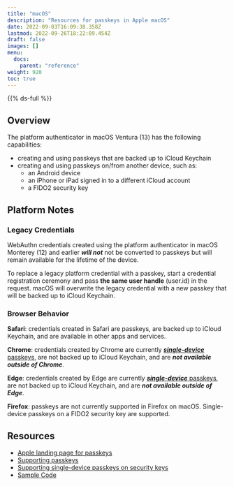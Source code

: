 ```yaml
---
title: "macOS"
description: "Resources for passkeys in Apple macOS"
date: 2022-09-03T16:09:38.358Z
lastmod: 2022-09-26T18:22:09.454Z
draft: false
images: []
menu:
  docs:
    parent: "reference"
weight: 920
toc: true
---
```


{{% ds-full %}}

## Overview

The platform authenticator in macOS Ventura (13) has the following capabilities:

- creating and using passkeys that are backed up to iCloud Keychain
- creating and using passkeys on/from another device, such as:
  - an Android device
  - an iPhone or iPad signed in to a different iCloud account
  - a FIDO2 security key

## Platform Notes

### Legacy Credentials

WebAuthn credentials created using the platform authenticator in macOS Monterey (12) and earlier ***will not*** not be converted to passkeys but will remain available for the lifetime of the device.

<!-- TODO: cross link to generic content about "upgrading to a passkey" -->
To replace a legacy platform credential with a passkey, start a credential registration ceremony and pass **the same user handle** (user.id) in the request. macOS will overwrite the legacy credential with a new passkey that will be backed up to iCloud Keychain.

### Browser Behavior

**Safari**: credentials created in Safari are passkeys, are backed up to iCloud Keychain, and are available in other apps and services.

**Chrome**: credentials created by Chrome are currently [***single-device*** passkeys](/docs/reference/terms/#single-device-passkey), are not backed up to iCloud Keychain, and are ***not available outside of Chrome***.

**Edge**: credentials created by Edge are currently [***single-device*** passkeys](/docs/reference/terms/#single-device-passkey), are not backed up to iCloud Keychain, and are ***not available outside of Edge***.

**Firefox**: passkeys are not currently supported in Firefox on macOS. Single-device passkeys on a FIDO2 security key are supported.

## Resources

- [Apple landing page for passkeys](https://developer.apple.com/passkeys/)
- [Supporting passkeys](https://developer.apple.com/documentation/authenticationservices/public-private_key_authentication/supporting_passkeys)
- [Supporting single-device passkeys on security keys](https://developer.apple.com/documentation/authenticationservices/public-private_key_authentication/supporting_security_key_authentication_using_physical_keys)
- [Sample Code](https://developer.apple.com/documentation/authenticationservices/connecting_to_a_service_with_passkeys)
